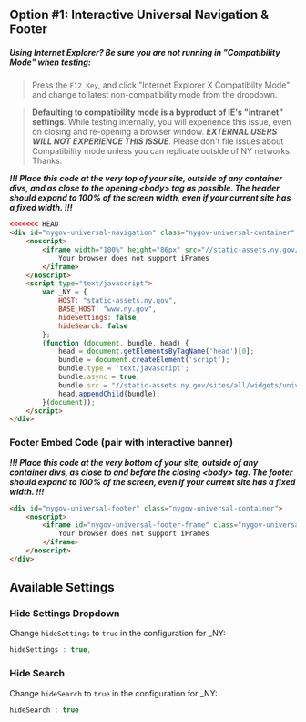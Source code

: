 ## Option #1: Interactive Universal Navigation & Footer

##### Using Internet Explorer? Be sure you are not running in "_Compatibility Mode_" when testing:
> Press the `F12 Key`, and click "Internet Explorer X Compatibilty Mode" and change to latest non-compatibility mode from the dropdown.

> **Defaulting to compatibility mode is a byproduct of IE's "intranet" settings**. While testing internally, you will experience this issue, even on closing and re-opening a browser window. **_EXTERNAL USERS WILL NOT EXPERIENCE THIS ISSUE_**. Please don't file issues about Compatibility mode unless you can replicate outside of NY networks. Thanks.

___!!! Place this code at the very top of your site, outside of any container divs, and as close to the opening \<body\> tag as possible. The header should expand to 100% of the screen width, even if your current site has a fixed width. !!!___


```html
<<<<<<< HEAD
<div id="nygov-universal-navigation" class="nygov-universal-container" data-iframe="true" data-updated="2014-10-24 10:01">
    <noscript>
        <iframe width="100%" height="86px" src="//static-assets.ny.gov/load_global_menu/ajax?iframe=true" frameborder="0" style="border:none; overflow:hidden; width:100%; height:86px;" scrolling="no">
            Your browser does not support iFrames
        </iframe>
    </noscript>
    <script type="text/javascript">
        var _NY = {
            HOST: "static-assets.ny.gov",
            BASE_HOST: "www.ny.gov",
            hideSettings: false,
            hideSearch: false
        };
        (function (document, bundle, head) {
            head = document.getElementsByTagName('head')[0];
            bundle = document.createElement('script');
            bundle.type = 'text/javascript';
            bundle.async = true;
            bundle.src = "//static-assets.ny.gov/sites/all/widgets/universal-navigation/dist/global-nav-bundle.js";
            head.appendChild(bundle);
        }(document));
    </script>
</div>
```
### Footer Embed Code (pair with interactive banner)

 ___!!! Place this code at the very bottom of your site, outside of any container divs, as close to and before the closing \<body\> tag. The footer should expand to 100% of the screen, even if your current site has a fixed width. !!!___


```html
<div id="nygov-universal-footer" class="nygov-universal-container">
    <noscript>
        <iframe id="nygov-universal-footer-frame" class="nygov-universal-container" width="100%" height="200px" src="//static-assets.ny.gov/load_global_footer/ajax?iframe=true" data-updated="2014-10-24 10:01" frameborder="0" style="border:none; overflow:hidden; width:100%; height:200px;" scrolling="no">
            Your browser does not support iFrames
        </iframe>
    </noscript>
</div>

```

## Available Settings

### Hide Settings Dropdown

Change `hideSettings` to `true` in the configuration for _NY:

```js
hideSettings : true,
```

### Hide Search

Change `hideSearch` to `true` in the configuration for _NY:

```js
hideSearch : true
```
